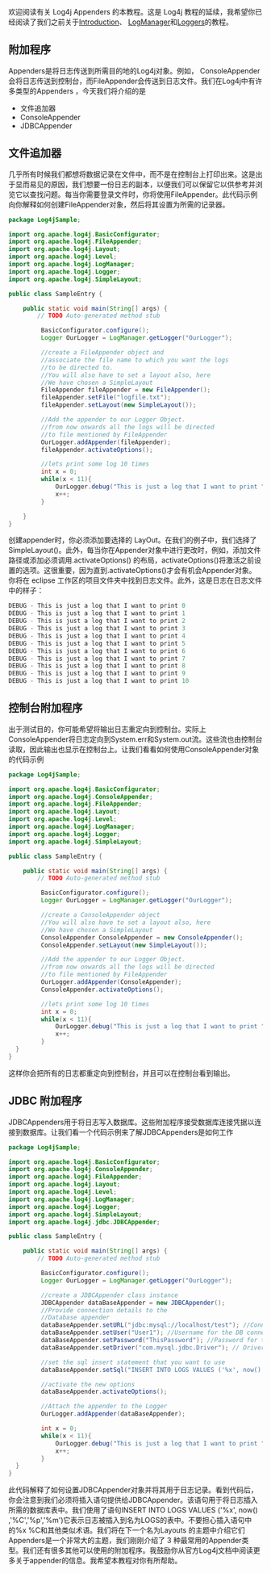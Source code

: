 欢迎阅读有关 Log4j Appenders 的本教程。这是 Log4j 教程的延续，我希望你已经阅读了我们之前关于[Introduction](https://toolsqa.com/selenium-webdriver/log4j-introduction/)、  [LogManager](https://toolsqa.com/selenium-webdriver/log4j-logmanager/)和[Loggers](https://toolsqa.com/selenium-webdriver/log4j-loggers/)的教程。

## 附加程序

Appenders是将日志传送到所需目的地的Log4j对象。例如， ConsoleAppender会将日志传送到控制台，而FileAppender会传送到日志文件。我们在Log4j中有许多类型的Appenders ，今天我们将介绍的是

-   文件追加器
-   ConsoleAppender
-   JDBCAppender

## 文件追加器

几乎所有时候我们都想将数据记录在文件中，而不是在控制台上打印出来。这是出于显而易见的原因，我们想要一份日志的副本，以便我们可以保留它以供参考并浏览它以查找问题。每当你需要登录文件时，你将使用FileAppender。此代码示例向你解释如何创建FileAppender对象，然后将其设置为所需的记录器。

```java
package Log4jSample;

import org.apache.log4j.BasicConfigurator;
import org.apache.log4j.FileAppender;
import org.apache.log4j.Layout;
import org.apache.log4j.Level;
import org.apache.log4j.LogManager;
import org.apache.log4j.Logger;
import org.apache.log4j.SimpleLayout;

public class SampleEntry {

	public static void main(String[] args) {
		// TODO Auto-generated method stub

		 BasicConfigurator.configure();
	     Logger OurLogger = LogManager.getLogger("OurLogger");

	     //create a FileAppender object and 
	     //associate the file name to which you want the logs
	     //to be directed to.
	     //You will also have to set a layout also, here
	     //We have chosen a SimpleLayout
	     FileAppender fileAppender = new FileAppender();
	     fileAppender.setFile("logfile.txt");
	     fileAppender.setLayout(new SimpleLayout());

	     //Add the appender to our Logger Object. 
	     //from now onwards all the logs will be directed
	     //to file mentioned by FileAppender
	     OurLogger.addAppender(fileAppender);
	     fileAppender.activateOptions();

	     //lets print some log 10 times
	     int x = 0;
	     while(x < 11){
		     OurLogger.debug("This is just a log that I want to print " + x);
		     x++;
	     }

	}
}
```

创建appender时，你必须添加要选择的 LayOut。在我们的例子中，我们选择了 SimpleLayout()。此外，每当你在Appender对象中进行更改时，例如，添加文件路径或添加必须调用.activateOptions() 的布局，activateOptions()将激活之前设置的选项。这很重要，因为直到.activateOptions()才会有机会Appender对象。你将在 eclipse 工作区的项目文件夹中找到日志文件。此外，这是日志在日志文件中的样子：

```java
DEBUG - This is just a log that I want to print 0
DEBUG - This is just a log that I want to print 1
DEBUG - This is just a log that I want to print 2
DEBUG - This is just a log that I want to print 3
DEBUG - This is just a log that I want to print 4
DEBUG - This is just a log that I want to print 5
DEBUG - This is just a log that I want to print 6
DEBUG - This is just a log that I want to print 7
DEBUG - This is just a log that I want to print 8
DEBUG - This is just a log that I want to print 9
DEBUG - This is just a log that I want to print 10
```

## 控制台附加程序

出于测试目的，你可能希望将输出日志重定向到控制台。实际上ConsoleAppender将日志定向到System.err和System.out流。这些流也由控制台读取，因此输出也显示在控制台上。让我们看看如何使用ConsoleAppender对象的代码示例

```java
package Log4jSample;

import org.apache.log4j.BasicConfigurator;
import org.apache.log4j.ConsoleAppender;
import org.apache.log4j.FileAppender;
import org.apache.log4j.Layout;
import org.apache.log4j.Level;
import org.apache.log4j.LogManager;
import org.apache.log4j.Logger;
import org.apache.log4j.SimpleLayout;

public class SampleEntry {

	public static void main(String[] args) {
		// TODO Auto-generated method stub

		 BasicConfigurator.configure();
	     Logger OurLogger = LogManager.getLogger("OurLogger");

	     //create a ConsoleAppender object 
	     //You will also have to set a layout also, here
	     //We have chosen a SimpleLayout
	     ConsoleAppender ConsoleAppender = new ConsoleAppender();
	     ConsoleAppender.setLayout(new SimpleLayout());

	     //Add the appender to our Logger Object. 
	     //from now onwards all the logs will be directed
	     //to file mentioned by FileAppender
	     OurLogger.addAppender(ConsoleAppender);
	     ConsoleAppender.activateOptions();

	     //lets print some log 10 times
	     int x = 0;
	     while(x < 11){
	    	 OurLogger.debug("This is just a log that I want to print " + x);
		     x++;
	     } 
  }
}
```

这样你会把所有的日志都重定向到控制台，并且可以在控制台看到输出。

## JDBC 附加程序

JDBCAppenders用于将日志写入数据库。这些附加程序接受数据库连接凭据以连接到数据库。让我们看一个代码示例来了解JDBCAppenders是如何工作

```java
package Log4jSample;

import org.apache.log4j.BasicConfigurator;
import org.apache.log4j.ConsoleAppender;
import org.apache.log4j.FileAppender;
import org.apache.log4j.Layout;
import org.apache.log4j.Level;
import org.apache.log4j.LogManager;
import org.apache.log4j.Logger;
import org.apache.log4j.SimpleLayout;
import org.apache.log4j.jdbc.JDBCAppender;

public class SampleEntry {

	public static void main(String[] args) {
		// TODO Auto-generated method stub

		 BasicConfigurator.configure();
	     Logger OurLogger = LogManager.getLogger("OurLogger");

	     //create a JDBCAppender class instance
	     JDBCAppender dataBaseAppender = new JDBCAppender();
	     //Provide connection details to the 
	     //Database appender
	     dataBaseAppender.setURL("jdbc:mysql://localhost/test"); //Connection url
	     dataBaseAppender.setUser("User1"); //Username for the DB connection
	     dataBaseAppender.setPassword("ThisPassword"); //Password for the DB connection
	     dataBaseAppender.setDriver("com.mysql.jdbc.Driver"); // Drivers to use to connect to DB

	     //set the sql insert statement that you want to use
	     dataBaseAppender.setSql("INSERT INTO LOGS VALUES ('%x', now() ,'%C','%p','%m'");   

         //activate the new options
	     dataBaseAppender.activateOptions();

	     //Attach the appender to the Logger
	     OurLogger.addAppender(dataBaseAppender);

	     int x = 0;
	     while(x < 11){
	    	 OurLogger.debug("This is just a log that I want to print " + x);
		     x++;
	     } 
  }
}
```

此代码解释了如何设置JDBCAppender对象并将其用于日志记录。看到代码后，你会注意到我们必须将插入语句提供给JDBCAppender。该语句用于将日志插入所需的数据库表中。我们使用了语句INSERT INTO LOGS VALUES ('%x', now() ,'%C','%p','%m')它表示日志被插入到名为LOGS的表中。不要担心插入语句中的%x %C和其他类似术语。我们将在下一个名为Layouts 的主题中介绍它们 Appenders是一个非常大的主题，我们刚刚介绍了 3 种最常用的Appender类型。我们还有很多其他可以使用的附加程序。我鼓励你从官方Log4j文档中阅读更多关于appender的信息。我希望本教程对你有所帮助。